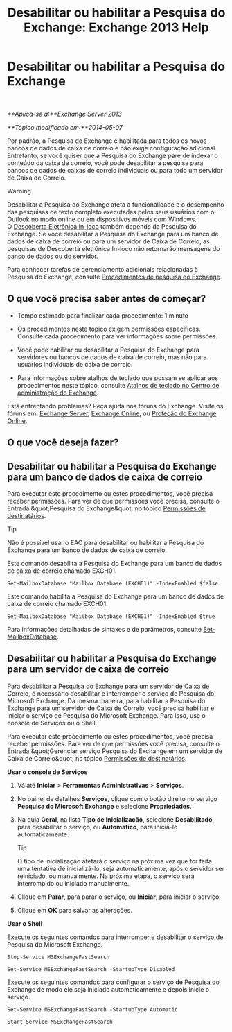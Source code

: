 ﻿---
title: 'Desabilitar ou habilitar a Pesquisa do Exchange: Exchange 2013 Help'
TOCTitle: Desabilitar ou habilitar a Pesquisa do Exchange
ms:assetid: 195b25be-53fb-4215-90a5-04340d640bcc
ms:mtpsurl: https://technet.microsoft.com/pt-br/library/Aa996416(v=EXCHG.150)
ms:contentKeyID: 52058792
ms.date: 05/22/2018
mtps_version: v=EXCHG.150
ms.translationtype: MT
---

# Desabilitar ou habilitar a Pesquisa do Exchange

 

_**Aplica-se a:**Exchange Server 2013_

_**Tópico modificado em:**2014-05-07_

Por padrão, a Pesquisa do Exchange é habilitada para todos os novos bancos de dados de caixa de correio e não exige configuração adicional. Entretanto, se você quiser que a Pesquisa do Exchange pare de indexar o conteúdo da caixa de correio, você pode desabilitar a pesquisa para bancos de dados de caixas de correio individuais ou para todo um servidor de Caixa de Correio.


> [!WARNING]
> Desabilitar a Pesquisa do Exchange afeta a funcionalidade e o desempenho das pesquisas de texto completo executadas pelos seus usuários com o Outlook no modo online ou em dispositivos móveis com Windows.<BR>O <A href="in-place-ediscovery-exchange-2013-help.md">Descoberta Eletrônica In-loco</A> também depende da Pesquisa do Exchange. Se você desabilitar a Pesquisa do Exchange para um banco de dados de caixa de correio ou para um servidor de Caixa de Correio, as pesquisas de Descoberta eletrônica In-loco não retornarão mensagens do banco de dados ou do servidor.



Para conhecer tarefas de gerenciamento adicionais relacionadas à Pesquisa do Exchange, consulte [Procedimentos de pesquisa do Exchange](exchange-search-procedures-exchange-2013-help.md).

## O que você precisa saber antes de começar?

  - Tempo estimado para finalizar cada procedimento: 1 minuto

  - Os procedimentos neste tópico exigem permissões específicas. Consulte cada procedimento para ver informações sobre permissões.

  - Você pode habilitar ou desabilitar a Pesquisa do Exchange para servidores ou bancos de dados de caixa de correio, mas não para usuários individuais de caixa de correio.

  - Para informações sobre atalhos de teclado que possam se aplicar aos procedimentos neste tópico, consulte [Atalhos de teclado no Centro de administração do Exchange](keyboard-shortcuts-in-the-exchange-admin-center-exchange-online-protection-help.md).

Está enfrentando problemas? Peça ajuda nos fóruns do Exchange. Visite os fóruns em: [Exchange Server](https://go.microsoft.com/fwlink/p/?linkid=60612), [Exchange Online](https://go.microsoft.com/fwlink/p/?linkid=267542), ou [Proteção do Exchange Online](https://go.microsoft.com/fwlink/p/?linkid=285351).

## O que você deseja fazer?

## Desabilitar ou habilitar a Pesquisa do Exchange para um banco de dados de caixa de correio

Para executar este procedimento ou estes procedimentos, você precisa receber permissões. Para ver de que permissões você precisa, consulte o Entrada \&quot;Pesquisa do Exchange\&quot; no tópico [Permissões de destinatários](recipients-permissions-exchange-2013-help.md).


> [!TIP]
> Não é possível usar o EAC para desabilitar ou habilitar a Pesquisa do Exchange para um banco de dados de caixa de correio.



Este comando desabilita a Pesquisa do Exchange para um banco de dados de caixa de correio chamado EXCH01.

    Set-MailboxDatabase "Mailbox Database (EXCH01)" -IndexEnabled $false

Este comando habilita a Pesquisa do Exchange para um banco de dados de caixa de correio chamado EXCH01.

    Set-MailboxDatabase "Mailbox Database (EXCH01)" -IndexEnabled $true

Para informações detalhadas de sintaxes e de parâmetros, consulte [Set-MailboxDatabase](https://technet.microsoft.com/pt-br/library/bb123971\(v=exchg.150\)).

## Desabilitar ou habilitar a Pesquisa do Exchange para um servidor de caixa de correio

Para desabilitar a Pesquisa do Exchange para um servidor de Caixa de Correio, é necessário desabilitar e interromper o serviço de Pesquisa do Microsoft Exchange. Da mesma maneira, para habilitar a Pesquisa do Exchange para um servidor de Caixa de Correio, você precisa habilitar e iniciar o serviço de Pesquisa do Microsoft Exchange. Para isso, use o console de Serviços ou o Shell.

Para executar este procedimento ou estes procedimentos, você precisa receber permissões. Para ver de que permissões você precisa, consulte o Entrada \&quot;Gerenciar serviço Pesquisa do Exchange em um servidor de Caixa de Correio\&quot; no tópico [Permissões de destinatários](recipients-permissions-exchange-2013-help.md).

**Usar o console de Serviços**

1.  Vá até **Iniciar** \> **Ferramentas Administrativas** \> **Serviços**.

2.  No painel de detalhes **Serviços**, clique com o botão direito no serviço **Pesquisa do Microsoft Exchange** e selecione **Propriedades**.

3.  Na guia **Geral**, na lista **Tipo de Inicialização**, selecione **Desabilitado**, para desabilitar o serviço, ou **Automático**, para iniciá-lo automaticamente.
    

    > [!TIP]
    > O tipo de inicialização afetará o serviço na próxima vez que for feita uma tentativa de inicializá-lo, seja automaticamente, após o servidor ser reiniciado, ou manualmente. Na próxima etapa, o serviço será interrompido ou iniciado manualmente.



4.  Clique em **Parar**, para parar o serviço, ou **Iniciar**, para iniciar o serviço.

5.  Clique em **OK** para salvar as alterações.

**Usar o Shell**

Execute os seguintes comandos para interromper e desabilitar o serviço de Pesquisa do Microsoft Exchange.

    Stop-Service MSExchangeFastSearch

    Set-Service MSExchangeFastSearch -StartupType Disabled

Execute os seguintes comandos para configurar o serviço de Pesquisa do Exchange de modo ele seja iniciado automaticamente e depois inicie o serviço.

    Set-Service MSExchangeFastSearch -StartupType Automatic

    Start-Service MSExchangeFastSearch

